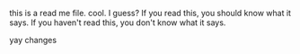 this is a read me file. cool. I guess?
If you read this, you should know what it says.
If you haven't read this, you don't know what it says.

yay changes
